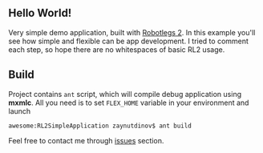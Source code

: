 ## Hello World!
Very simple demo application, built with [Robotlegs 2](https://github.com/robotlegs/robotlegs-framework).
In this example you'll see how simple and flexible can be app development. I tried to comment each step, so hope there are no whitespaces of basic RL2 usage.

## Build
Project contains `ant` script, which will compile debug application using **mxmlc**. All you need is to set `FLEX_HOME` variable in your environment and launch

	awesome:RL2SimpleApplication zaynutdinov$ ant build
	
Feel free to contact me through [issues](https://github.com/actionsmile/robotlegs-demo-helloworld/issues) section.